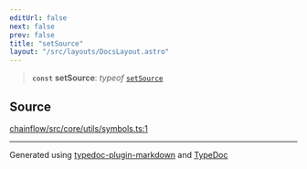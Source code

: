 ```yaml
---
editUrl: false
next: false
prev: false
title: "setSource"
layout: "/src/layouts/DocsLayout.astro"
---
```


> **`const`** **setSource**: *typeof* [`setSource`](/api/core/utils/symbols/variables/setsource/)

## Source

[chainflow/src/core/utils/symbols.ts:1](https://github.com/edwinlzs/chainflow/blob/99ff659/src/core/utils/symbols.ts#L1)

***

Generated using [typedoc-plugin-markdown](https://www.npmjs.com/package/typedoc-plugin-markdown) and [TypeDoc](https://typedoc.org/)
